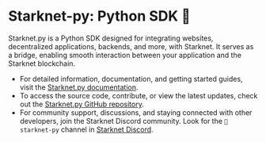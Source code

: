 # Starknet-py: Python SDK 🚧

Starknet.py is a Python SDK designed for integrating websites, decentralized applications, backends, and more, with Starknet. It serves as a bridge, enabling smooth interaction between your application and the Starknet blockchain.

- For detailed information, documentation, and getting started guides, visit the [Starknet.py documentation](https://starknetpy.readthedocs.io/en/latest/).
- To access the source code, contribute, or view the latest updates, check out the [Starknet.py GitHub repository](https://github.com/software-mansion/starknet.py).
- For community support, discussions, and staying connected with other developers, join the Starknet Discord community. Look for the `🐍starknet-py` channel in [Starknet Discord](https://discord.gg/qypnmzkhbc).
